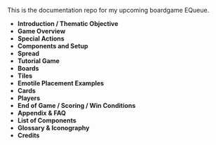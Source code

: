 This is the documentation repo for my upcoming boardgame EQueue. 

- **Introduction / Thematic Objective**
- **Game Overview**
- **Special Actions**
- **Components and Setup**
- **Spread**
- **Tutorial Game**
- **Boards**
- **Tiles**
- **Emotile Placement Examples**
- **Cards**
- **Players**
- **End of Game / Scoring / Win Conditions**
- **Appendix & FAQ**
- **List of Components**
- **Glossary & Iconography**
- **Credits**

